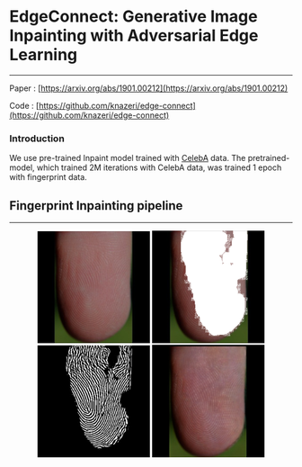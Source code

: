 # EdgeConnect: Generative Image Inpainting with Adversarial Edge Learning
------------
Paper : [https://arxiv.org/abs/1901.00212](https://arxiv.org/abs/1901.00212)

Code : [https://github.com/knazeri/edge-connect](https://github.com/knazeri/edge-connect)

### Introduction
We use pre-trained Inpaint model trained with [CelebA](http://mmlab.ie.cuhk.edu.hk/projects/CelebA.html) data. The pretrained-model, which trained 2M iterations with CelebA data, was trained 1 epoch with fingerprint data.

## Fingerprint Inpainting pipeline
------------
<p align="center">
  <img width="200" src="./examples/Fingerprint/Inpaint_ori.png">
  <img width="200" src="./examples/Fingerprint/Inpaint_mask.png">
  <img width="200" src="./examples/Fingerprint/Inpaint_edge.png">
  <img width="200" src="./examples/Fingerprint/Inpaint_result.png">
</p>
